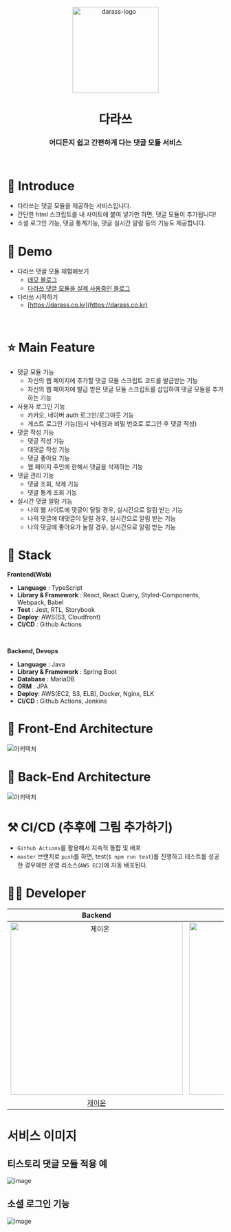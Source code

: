<p align="middle" >
  <img width="200px;" src="https://github.com/woowacourse-teams/2021-darass/blob/main/frontend/reply-module/src/assets/svg/darass-logo.svg" alt="darass-logo"/>
</p>
<h1 align="middle">다라쓰</h1>
<h3 align="middle">어디든지 쉽고 간편하게 다는 댓글 모듈 서비스</h3>

<br/>


# 📝 Introduce

- 다라쓰는 댓글 모듈을 제공하는 서비스입니다.
- 간단한 html 스크립트를 내 사이트에 붙여 넣기만 하면, 댓글 모듈이 추가됩니다! 
- 소셜 로그인 기능, 댓글 통계기능, 댓글 실시간 알람 등의 기능도 제공합니다. 


# 🐤 Demo
- 다라쓰 댓글 모듈 체험해보기 
  - [데모 블로그](https://park-back-end.tistory.com/1)
  - [다라쓰 댓글 모듈을 실제 사용중인 블로그](https://steady-coding.tistory.com/487) 
- 다라쓰 시작하기 
  - [https://darass.co.kr](https://darass.co.kr)

<br/>

# ⭐ Main Feature
- 댓글 모듈 기능
  - 자신의 웹 페이지에 추가할 댓글 모듈 스크립트 코드를 발급받는 기능
  - 자신의 웹 페이지에 발급 받은 댓글 모듈 스크립트를 삽입하여 댓글 모듈을 추가하는 기능
- 사용자 로그인 기능
  - 카카오, 네이버 auth 로그인/로그아웃 기능
  - 게스트 로그인 기능(임시 닉네임과 비밀 번호로 로그인 후 댓글 작성)
- 댓글 작성 기능 
  - 댓글 작성 기능 
  - 대댓글 작성 기능 
  - 댓글 좋아요 기능 
  - 웹 페이지 주인에 한해서 댓글을 삭제하는 기능 
- 댓글 관리 기능 
  - 댓글 조회, 삭제 기능 
  - 댓글 통계 조회 기능 
- 실시간 댓글 알람 기능
  - 나의 웹 사이트에 댓글이 달릴 경우, 실시간으로 알림 받는 기능
  - 나의 댓글에 대댓글이 달릴 경우, 실시간으로 알림 받는 기능
  - 나의 댓글에 좋아요가 눌릴 경우, 실시간으로 알림 받는 기능 

# 🔧 Stack

**Frontend(Web)**
- **Language** : TypeScript
- **Library & Framework** : React, React Query, Styled-Components, Webpack, Babel
- **Test** : Jest, RTL, Storybook
- **Deploy**: AWS(S3, Cloudfront)
- **CI/CD** : Github Actions
<br />

**Backend, Devops**
- **Language** : Java 
- **Library & Framework** : Spring Boot
- **Database** : MariaDB
- **ORM** : JPA
- **Deploy**: AWS(EC2, S3, ELB), Docker, Nginx, ELK
- **CI/CD** : Github Actions, Jenkins

# 🔨 Front-End Architecture
![아키텍처](https://user-images.githubusercontent.com/42544600/134909775-cd4d3ab7-6181-4356-8392-097cee0467dd.png)

# 🔨 Back-End Architecture

![아키텍처](https://user-images.githubusercontent.com/41244373/131594159-34598568-d2d7-43b8-86a3-ab521bf62e87.png)

# ⚒ CI/CD (추후에 그림 추가하기) 

- `Github Actions`를 활용해서 지속적 통합 및 배포
- `master` 브랜치로 `push`를 하면, test(`$ npm run test`)를 진행하고 테스트를 성공한 경우에만 운영 리소스(`AWS EC2`)에 자동 배포된다.



# 🙋‍♂️ Developer

|                                          Backend                                           |                                         Backend                                          |                                         Backend                                          |                                         Backend                                         |                                        Frontend                                         |                                        Frontend                                         |
| :----------------------------------------------------------------------------------------: | :--------------------------------------------------------------------------------------: | :--------------------------------------------------------------------------------------: | :-------------------------------------------------------------------------------------: | :-------------------------------------------------------------------------------------: | :-------------------------------------------------------------------------------------: |
| <img src="https://avatars.githubusercontent.com/u/56083021?v=4" width=400px alt="제이온"/> | <img src="https://avatars.githubusercontent.com/u/37281119?v=4" width=400px alt="우기"/> | <img src="https://avatars.githubusercontent.com/u/68985748?v=4" width=400px alt="아론"/> | <img src="https://avatars.githubusercontent.com/u/41244373?v=4" width=400px alt="제리"> | <img src="https://avatars.githubusercontent.com/u/42544600?v=4" width=400px alt="도비"> | <img src="https://avatars.githubusercontent.com/u/59409762?v=4" width=400px alt="곤이"> |
|                            [제이온](https://github.com/pjy1368)                            |                           [우기](https://github.com/jujubebat)                           |                          [아론](https://github.com/Sehwan-Jang)                          |                         [제리](https://github.com/jaeseongDev)                          |                           [도비](https://github.com/zereight)                           |                          [곤이](https://github.com/yungo1846)                           |

# 서비스 이미지

## 티스토리 댓글 모듈 적용 예 
![image](https://user-images.githubusercontent.com/37281119/136521221-c97ff851-52e5-42eb-8f92-0ad1c48d88cd.png)

## 소셜 로그인 기능
![image](https://user-images.githubusercontent.com/37281119/136521320-87d1af58-ed67-4586-b32b-50b326adec35.png)   
